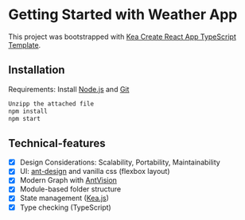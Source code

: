 # Getting Started with Weather App

This project was bootstrapped with [Kea Create React App TypeScript Template](https://keajs.org/docs/intro/installation).

## Installation

Requirements:
Install [Node.js](https://nodejs.org/en/) and [Git](https://git-scm.com/)

```sh
Unzipp the attached file
npm install
npm start
```

## Technical-features

- [x] Design Considerations: Scalability, Portability, Maintainability
- [x] UI: [ant-design](https://ant.design/) and vanilla css (flexbox layout)
- [x] Modern Graph with [AntVision](https://antv.vision/)
- [x] Module-based folder structure
- [x] State management ([Kea.js](https://keajs.org))
- [x] Type checking (TypeScript)

